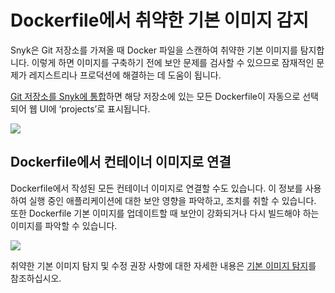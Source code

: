 # Dockerfile에서 취약한 기본 이미지 감지

Snyk은 Git 저장소를 가져올 때 Docker 파일을 스캔하여 취약한 기본 이미지를 탐지합니다. 이렇게 하면 이미지를 구축하기 전에 보안 문제를 검사할 수 있으므로 잠재적인 문제가 레지스트리나 프로덕션에 해결하는 데 도움이 됩니다.

[Git 저장소를 Snyk에 통합](https://support.snyk.io/hc/en-us/sections/360001138098-Git-repository-SCM-integrations)하면 해당 저장소에 있는 모든 Dockerfile이 자동으로 선택되어 웹 UI에 ‘projects’로 표시됩니다.

![](../../../.gitbook/assets/mceclip0-5-.png)

## Dockerfile에서 컨테이너 이미지로 연결

Dockerfile에서 작성된 모든 컨테이너 이미지로 연결할 수도 있습니다. 이 정보를 사용하여 실행 중인 애플리케이션에 대한 보안 영향을 파악하고, 조치를 취할 수 있습니다. 또한 Dockerfile 기본 이미지를 업데이트할 때 보안이 강화되거나 다시 빌드해야 하는 이미지를 파악할 수 있습니다.

![](../../../.gitbook/assets/mceclip3.png)

취약한 기본 이미지 탐지 및 수정 권장 사항에 대한 자세한 내용은 [기본 이미지 탐지](https://docs.snyk.io/snyk-container/getting-around-the-snyk-container-ui/base-image-detection)를 참조하십시오.
